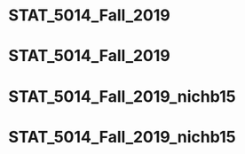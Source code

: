 # STAT_5014_Fall_2019
# STAT_5014_Fall_2019
# STAT_5014_Fall_2019_nichb15
# STAT_5014_Fall_2019_nichb15
